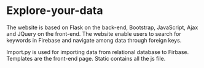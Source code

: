 # Explore-your-data
The website is based on Flask on the back-end, Bootstrap, JavaScript, Ajax and JQuery on the front-end. The website enable users to search for keywords in Firebase and navigate among data through foreign keys.

Import.py is used for importing data from relational database to Firbase.
Templates are the front-end page.
Static contains all the js file.

